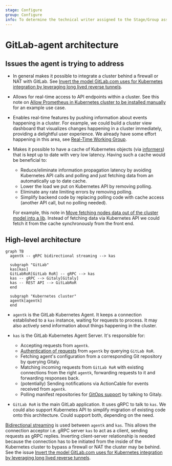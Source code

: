 ```yaml
---
stage: Configure
group: Configure
info: To determine the technical writer assigned to the Stage/Group associated with this page, see https://about.gitlab.com/handbook/engineering/ux/technical-writing/#designated-technical-writers
---
```


# GitLab-agent architecture

## Issues the agent is trying to address

- In general makes it possible to integrate a cluster behind a firewall or NAT with GitLab. See [Invert the model GitLab.com uses for Kubernetes integration by leveraging long lived reverse tunnels](https://gitlab.com/gitlab-org/gitlab/-/issues/212810).
- Allows for real-time access to API endpoints within a cluster. See this note on [Allow Prometheus in Kubernetes cluster to be installed manually](https://gitlab.com/gitlab-org/gitlab/-/issues/218220#note_348729266) for an example use case.
- Enables real-time features by pushing information about events happening in a cluster. For example, we could build a cluster view dashboard that visualizes changes happening in a cluster immediately, providing a delightful user experience. We already have some effort happening in this area, see [Real-Time Working Group](https://about.gitlab.com/company/team/structure/working-groups/real-time/).
- Makes it possible to have a cache of Kubernetes objects (via [informers](https://github.com/kubernetes/client-go/blob/ccd5becdffb7fd8006e31341baaaacd14db2dcb7/tools/cache/shared_informer.go#L34-L183)) that is kept up to date with very low latency. Having such a cache would be beneficial to:

  - Reduce/eliminate information propagation latency by avoiding Kubernetes API calls and polling and just fetching data from an automatically up to date cache.
  - Lower the load we put on Kubernetes API by removing polling.
  - Eliminate any rate limiting errors by removing polling.
  - Simplify backend code by replacing polling code with cache access (another API call, but no polling needed).

  For example, this note in [Move fetching nodes data out of the cluster model into a lib](https://gitlab.com/gitlab-org/gitlab/-/issues/217792#note_348582537). Instead of fetching data via Kubernetes API we could fetch it from the cache synchronously from the front end.

## High-level architecture

```mermaid
graph TB
  agentk -- gRPC bidirectional streaming --> kas

  subgraph "GitLab"
  kas[kas]
  GitLabRoR[GitLab RoR] -- gRPC --> kas
  kas -- gRPC --> Gitaly[Gitaly]
  kas -- REST API --> GitLabRoR
  end

  subgraph "Kubernetes cluster"
  agentk[agentk]
  end
```

- `agentk` is the GitLab Kubernetes Agent. It keeps a connection established to a `kas` instance, waiting for requests to process. It may also actively send information about things happening in the cluster.

- `kas` is the GitLab Kubernetes Agent Server. It's responsible for:
  - Accepting requests from `agentk`.
  - [Authentication of requests](identity_and_auth.md) from `agentk` by querying `GitLab RoR`.
  - Fetching agent's configuration from a corresponding Git repository by querying Gitaly.
  - Matching incoming requests from `GitLab RoR` with existing connections from the right `agentk`, forwarding requests to it and forwarding responses back.
  - (potentially) Sending notifications via ActionCable for events received from `agentk`.
  - Polling manifest repositories for [GitOps support](gitops.md) by talking to Gitaly.

- `GitLab RoR` is the main GitLab application. It uses gRPC to talk to `kas`. We could also support Kubernetes API to simplify migration of existing code onto this architecture. Could support both, depending on the need.

[Bidirectional streaming](https://grpc.io/docs/guides/concepts/#bidirectional-streaming-rpc) is used between `agentk` and `kas`. This allows the connection acceptor i.e. gRPC server `kas` to act as a client, sending requests as gRPC replies. Inverting client-server relationship is needed because the connection has to be initiated from the inside of the Kubernetes cluster to bypass a firewall or NAT the cluster may be behind. See the issue [Invert the model GitLab.com uses for Kubernetes integration by leveraging long lived reverse tunnels](https://gitlab.com/gitlab-org/gitlab/-/issues/212810).
